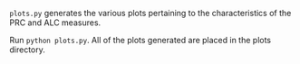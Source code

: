 `plots.py` generates the various plots pertaining to the characteristics of the PRC and ALC measures.

Run `python plots.py`. All of the plots generated are placed in the plots directory.
